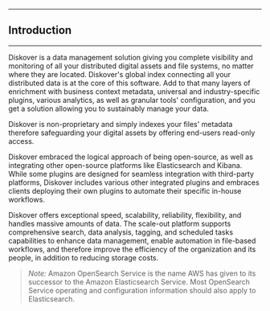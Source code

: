 <p id="introduction"></p>

___
## Introduction
___

Diskover is a data management solution giving you complete visibility and monitoring of all your distributed digital assets and file systems, no matter where they are located. Diskover's global index connecting all your distributed data is at the core of this software. Add to that many layers of enrichment with business context metadata, universal and industry-specific plugins, various analytics, as well as granular tools' configuration, and you get a solution allowing you to sustainably manage your data.

Diskover is non-proprietary and simply indexes your files' metadata therefore safeguarding your digital assets by offering end-users read-only access.

Diskover embraced the logical approach of being open-source, as well as integrating other open-source platforms like Elasticsearch and Kibana. While some plugins are designed for seamless integration with third-party platforms, Diskover includes various other integrated plugins and embraces clients deploying their own plugins to automate their specific in-house workflows.

Diskover offers exceptional speed, scalability, reliability, flexibility, and handles massive amounts of data. The scale-out platform supports comprehensive search, data analysis, tagging, and scheduled tasks capabilities to enhance data management, enable automation in file-based workflows, and therefore improve the efficiency of the organization and its people, in addition to reducing storage costs.

>_Note:_  Amazon OpenSearch Service is the name AWS has given to its successor to the Amazon Elasticsearch Service. Most OpenSearch Service operating and configuration information should also apply to Elasticsearch.
